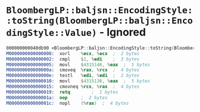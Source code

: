 # `BloombergLP::baljsn::EncodingStyle::toString(BloombergLP::baljsn::EncodingStyle::Value)` - Ignored

```nasm
000000000040db90 <BloombergLP::baljsn::EncodingStyle::toString(BloombergLP::baljsn::EncodingStyle::Value)>:
M0000000000000000:	xorl	%ecx, %ecx	;  2 bytes
M0000000000000002:	cmpl	$1, %edi	;  3 bytes
M0000000000000005:	movl	$4315146, %eax	;  5 bytes
M000000000000000a:	cmoveq	%rax, %rcx	;  4 bytes
M000000000000000e:	testl	%edi, %edi	;  2 bytes
M0000000000000010:	movl	$4315136, %eax	;  5 bytes
M0000000000000015:	cmovneq	%rcx, %rax	;  4 bytes
M0000000000000019:	retq		;  1 bytes
M000000000000001a:	nop		;  2 bytes
M000000000000001c:	nopl	(%rax)	;  4 bytes
```

